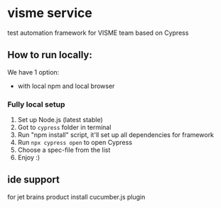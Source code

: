 # visme service
test automation framework for VISME team based on Cypress

## How to run locally:
We have 1 option:
 - with local npm and local browser

### Fully local setup

1. Set up Node.js (latest stable)
2. Got to `cypress` folder in terminal
3. Run "npm install" script, it'll set up all dependencies for framework
4. Run `npx cypress open` to open Cypress
5. Choose a spec-file from the list
6. Enjoy :)

## ide support
for jet brains product install cucumber.js plugin
